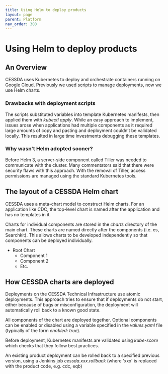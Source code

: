 ```yaml
---
title: Using Helm to deploy products
layout: page
parent: Platform
nav_order: 308
---
```


# Using Helm to deploy products

## An Overview

CESSDA uses Kubernetes to deploy and orchestrate containers running on Google
Cloud. Previously we used scripts to manage deployments, now we use Helm charts.

### Drawbacks with deployment scripts

The scripts substituted variables into template Kubernetes manifests, then
applied them with *kubectl apply*. While an easy approach to implement, issues
arose when applications had multiple components as it required large amounts of
copy and pasting and deployment couldn’t be validated locally. This resulted in large time
investments debugging these templates.

### Why wasn't Helm adopted sooner?

Before Helm 3, a server-side component called Tiller was needed to communicate
with the cluster. Many commentators said that there were security flaws with this approach.
With the removal of Tiller, access permissions are managed
using the standard Kubernetes tools.

## The layout of a CESSDA Helm chart

CESSDA uses a meta-chart model to construct Helm charts. For an application like
CDC, the top-level chart is named after the application and has no
templates in it.

Charts for individual components are stored in the *charts* directory of the main
chart. These charts are named directly after the components (i.e. es,
Searchkit). This allows charts to be developed independently so that
components can be deployed individually.

* Root Chart
    * Component 1
    * Component 2
    * Etc.

## How CESSDA charts are deployed

Deployments on the CESSDA Technical Infrastructure use atomic deployments. This approach tries to
ensure that if deployments do not start, either because of bugs or
misconfiguration, the deployment will automatically roll back to a known good
state.

All components of the chart are deployed together. Optional components can be enabled or disabled using a
variable specified in the *values.yaml* file (typically of the form *enabled:
true*).

Before deployment, Kubernetes manifests are validated using *kube-score* which
checks that they follow best practices.

An existing product deployment can be rolled back to a specified previous version, using a Jenkins job *cessda.xxx.rollback* (where 'xxx' is replaced with the product code, e.g. cdc, eqb)

